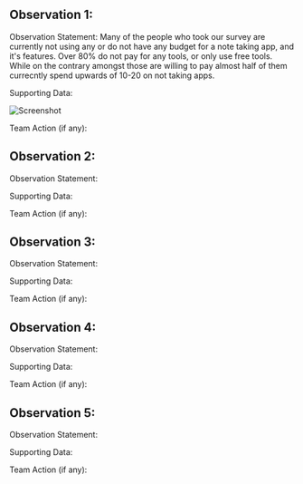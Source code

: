 ## Observation 1:

Observation Statement: Many of the people who took our survey are currently not using any or do not have any budget for a note taking app, and it's features. Over 80% do not pay for any tools, or only use free tools. While on the contrary amongst those are willing to pay almost half of them currecntly spend upwards of 10-20 on not taking apps.

Supporting Data:

![Screenshot](https://drive.google.com/uc?export=view&id=1nmZl12kcOgqpyR3IKLZsVExIGFAnK2hv)

Team Action (if any):



## Observation 2:

Observation Statement:

Supporting Data:

Team Action (if any):



## Observation 3:

Observation Statement:

Supporting Data:

Team Action (if any):




## Observation 4:

Observation Statement:

Supporting Data:

Team Action (if any):




## Observation 5:

Observation Statement:

Supporting Data:

Team Action (if any):
